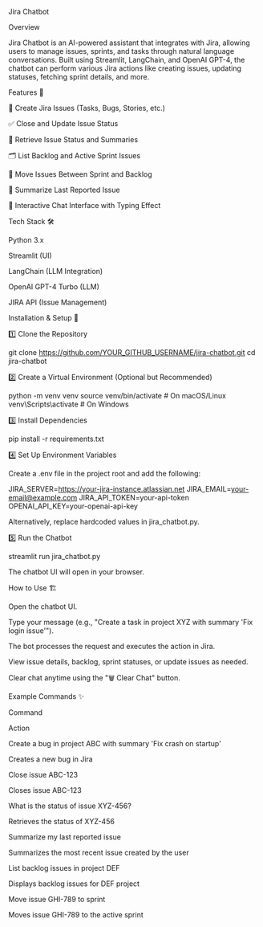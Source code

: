 Jira Chatbot 

Overview

Jira Chatbot is an AI-powered assistant that integrates with Jira, allowing users to manage issues, sprints, and tasks through natural language conversations. Built using Streamlit, LangChain, and OpenAI GPT-4, the chatbot can perform various Jira actions like creating issues, updating statuses, fetching sprint details, and more.

Features 🚀

📝 Create Jira Issues (Tasks, Bugs, Stories, etc.)

✅ Close and Update Issue Status

📌 Retrieve Issue Status and Summaries

🗂 List Backlog and Active Sprint Issues

🔄 Move Issues Between Sprint and Backlog

📢 Summarize Last Reported Issue

💬 Interactive Chat Interface with Typing Effect

Tech Stack 🛠

Python 3.x

Streamlit (UI)

LangChain (LLM Integration)

OpenAI GPT-4 Turbo (LLM)

JIRA API (Issue Management)

Installation & Setup 🔧

1️⃣ Clone the Repository

git clone https://github.com/YOUR_GITHUB_USERNAME/jira-chatbot.git
cd jira-chatbot

2️⃣ Create a Virtual Environment (Optional but Recommended)

python -m venv venv
source venv/bin/activate  # On macOS/Linux
venv\Scripts\activate  # On Windows

3️⃣ Install Dependencies

pip install -r requirements.txt

4️⃣ Set Up Environment Variables

Create a .env file in the project root and add the following:

JIRA_SERVER=https://your-jira-instance.atlassian.net
JIRA_EMAIL=your-email@example.com
JIRA_API_TOKEN=your-api-token
OPENAI_API_KEY=your-openai-api-key

Alternatively, replace hardcoded values in jira_chatbot.py.

5️⃣ Run the Chatbot

streamlit run jira_chatbot.py

The chatbot UI will open in your browser.

How to Use 🏗

Open the chatbot UI.

Type your message (e.g., "Create a task in project XYZ with summary 'Fix login issue'").

The bot processes the request and executes the action in Jira.

View issue details, backlog, sprint statuses, or update issues as needed.

Clear chat anytime using the "🗑 Clear Chat" button.

Example Commands ✨

Command

Action

Create a bug in project ABC with summary 'Fix crash on startup'

Creates a new bug in Jira

Close issue ABC-123

Closes issue ABC-123

What is the status of issue XYZ-456?

Retrieves the status of XYZ-456

Summarize my last reported issue

Summarizes the most recent issue created by the user

List backlog issues in project DEF

Displays backlog issues for DEF project

Move issue GHI-789 to sprint

Moves issue GHI-789 to the active sprint
